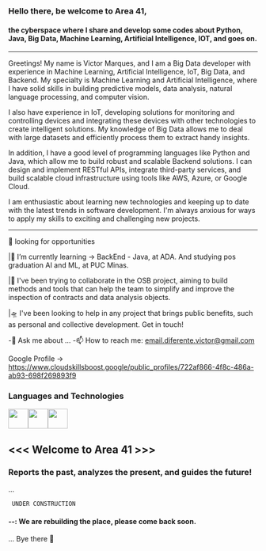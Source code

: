 ### Hello there, be welcome to Area 41,
#### the cyberspace where I share and develop some codes about Python, Java, Big Data, Machine Learning, Artificial Intelligence, IOT, and goes on. 
------
Greetings! My name is Victor Marques, and I am a Big Data developer with experience in Machine Learning, Artificial Intelligence, IoT, Big Data, and Backend. My specialty is Machine Learning and Artificial Intelligence, where I have solid skills in building predictive models, data analysis, natural language processing, and computer vision.

I also have experience in IoT, developing solutions for monitoring and controlling devices and integrating these devices with other technologies to create intelligent solutions. My knowledge of Big Data allows me to deal with large datasets and efficiently process them to extract handy insights.

In addition, I have a good level of programming languages like Python and Java, which allow me to build robust and scalable Backend solutions. I can design and implement RESTful APIs, integrate third-party services, and build scalable cloud infrastructure using tools like AWS, Azure, or Google Cloud.

I am enthusiastic about learning new technologies and keeping up to date with the latest trends in software development. I'm always anxious for ways to apply my skills to exciting and challenging new projects.


-----
👀 looking for opportunities

|🌱 I’m currently learning ->  BackEnd - Java, at ADA. And studying pos graduation AI and ML, at PUC Minas.

|🚧 I've been trying to collaborate in the OSB project, aiming to build methods and tools that can help the team to simplify and improve the inspection of contracts and data analysis objects.

|🛸 I've been looking to help in any project that brings public benefits, such as personal and collective development. Get in touch!

-💬 Ask me about ...
-📫 How to reach me: email.diferente.victor@gmail.com

Google Profile -> https://www.cloudskillsboost.google/public_profiles/722af866-4f8c-486a-ab93-698f269893f9

### Languages and Technologies
<img src="https://cdn.jsdelivr.net/gh/devicons/devicon/icons/java/java-original.svg" width="40" height="40"/><img src="https://cdn.jsdelivr.net/gh/devicons/devicon/icons/python/python-original.svg" width="40" height="40"/><img src="https://upload.wikimedia.org/wikipedia/commons/thumb/c/cf/New_Power_BI_Logo.svg/630px-New_Power_BI_Logo.svg.png" width="40" height="40"/>
          


<!--
**area-41/area-41** is a ✨ _special_ ✨ repository because its `README.md` (this file) appears on your GitHub profile.

Here are some ideas to get you started:

- 🔭 I’m currently working on ...
- 🌱 I’m currently learning ...
- 👯 I’m looking to collaborate on ...
- 🤔 I’m looking for help with ...
- 💬 Ask me about ...
- 📫 How to reach me: ...
- 😄 Pronouns: ...
- ⚡ Fun fact: ...


-->
## <<< Welcome to Area 41 >>>
### Reports the past, analyzes the present, and guides the future!
...


     UNDER CONSTRUCTION
#### --: We are rebuilding the place, please come back soon.




...
Bye there 👋
